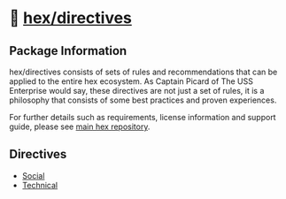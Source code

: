 # 📓 [hex/directives](https://github.com/eserozvataf/hex/tree/development/src/directives)

## Package Information

hex/directives consists of sets of rules and recommendations that can be applied
to the entire hex ecosystem. As Captain Picard of The USS Enterprise would say,
these directives are not just a set of rules, it is a philosophy that consists of
some best practices and proven experiences.

For further details such as requirements, license information and support guide,
please see [main hex repository](https://github.com/eserozvataf/hex).


## Directives

- [Social](01-social.md)
- [Technical](02-technical.md)
